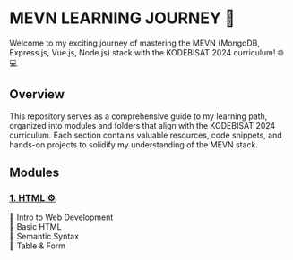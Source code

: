 # MEVN LEARNING JOURNEY 🚀

Welcome to my exciting journey of mastering the MEVN (MongoDB, Express.js, Vue.js, Node.js) stack with the KODEBISAT 2024 curriculum! 🌐💻

## Overview
This repository serves as a comprehensive guide to my learning path, organized into modules and folders that align with the KODEBISAT 2024 curriculum. Each section contains valuable resources, code snippets, and hands-on projects to solidify my understanding of the MEVN stack.

## Modules

### [1. HTML ⚙️](/01-HTML/)
📁 Intro to Web Development \
📁 Basic HTML \
📁 Semantic Syntax \
📁 Table & Form 



<!-- 1. 📚 Module 1: MongoDB Basics
Module 1 Repository
📁 01-introduction-to-mongodb: Introduction to MongoDB
📁 02-crud-operations: CRUD Operations in MongoDB
📁 03-mongoose-odm: Mongoose ODM for MongoDB
2. 🛠️ Module 2: Express.js Fundamentals
Module 2 Repository
📁 01-setting-up-express: Setting up Express.js
📁 02-routing: Routing in Express.js
📁 03-middleware: Middleware in Express.js
3. 🖌️ Module 3: Vue.js Essentials
Module 3 Repository
📁 01-vue-components: Vue Components
📁 02-state-management: State Management in Vue.js
📁 03-vue-router: Vue Router for Navigation
4. 🚀 Module 4: Node.js Advanced
Module 4 Repository
📁 01-authentication: User Authentication with Node.js
📁 02-websockets: Implementing Websockets
📁 03-restful-api: Building RESTful APIs with Node.js -->